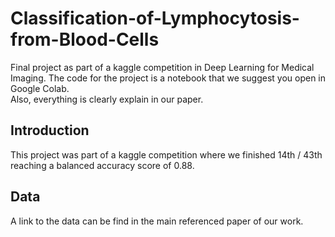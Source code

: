 # Classification-of-Lymphocytosis-from-Blood-Cells
Final project as part of a kaggle competition in Deep Learning for Medical Imaging.
The code for the project is a notebook that we suggest you open in Google Colab.  
Also, everything is clearly explain in our paper.

## Introduction

This project was part of a kaggle competition where we finished 14th / 43th reaching a balanced accuracy score of 0.88.

## Data
A link to the data can be find in the main referenced paper of our work.

